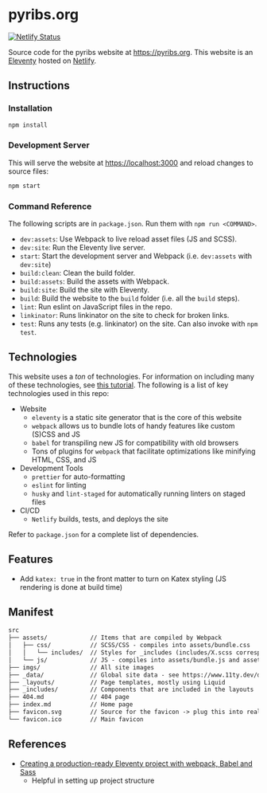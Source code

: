 # pyribs.org

[![Netlify Status](https://api.netlify.com/api/v1/badges/7eb5a678-d4fa-4403-a76a-a6fa63159f04/deploy-status)](https://app.netlify.com/sites/pyribs/deploys)

Source code for the pyribs website at <https://pyribs.org>. This website is an
[Eleventy](https://11ty.dev) hosted on [Netlify](https://netlify.com).

## Instructions

### Installation

```bash
npm install
```

### Development Server

This will serve the website at <https://localhost:3000> and reload changes to
source files:

```bash
npm start
```

### Command Reference

The following scripts are in `package.json`. Run them with `npm run <COMMAND>`.

- `dev:assets`: Use Webpack to live reload asset files (JS and SCSS).
- `dev:site`: Run the Eleventy live server.
- `start`: Start the development server and Webpack (i.e. `dev:assets` with
  `dev:site`)
- `build:clean`: Clean the build folder.
- `build:assets`: Build the assets with Webpack.
- `build:site`: Build the site with Eleventy.
- `build`: Build the website to the `build` folder (i.e. all the `build` steps).
- `lint`: Run eslint on JavaScript files in the repo.
- `linkinator`: Runs linkinator on the site to check for broken links.
- `test`: Runs any tests (e.g. linkinator) on the site. Can also invoke with
  `npm test`.

## Technologies

This website uses a _ton_ of technologies. For information on including many of
these technologies, see
[this tutorial](https://dev.to/stowball/creating-a-production-ready-eleventy-project-with-webpack-babel-and-sass-35ep).
The following is a list of key technologies used in this repo:

- Website
  - `eleventy` is a static site generator that is the core of this website
  - `webpack` allows us to bundle lots of handy features like custom (S)CSS and
    JS
  - `babel` for transpiling new JS for compatibility with old browsers
  - Tons of plugins for `webpack` that facilitate optimizations like minifying
    HTML, CSS, and JS
- Development Tools
  - `prettier` for auto-formatting
  - `eslint` for linting
  - `husky` and `lint-staged` for automatically running linters on staged files
- CI/CD
  - `Netlify` builds, tests, and deploys the site

Refer to `package.json` for a complete list of dependencies.

## Features

- Add `katex: true` in the front matter to turn on Katex styling (JS rendering
  is done at build time)

## Manifest

```txt
src
├── assets/            // Items that are compiled by Webpack
│   ├── css/           // SCSS/CSS - compiles into assets/bundle.css
│   │   └── includes/  // Styles for _includes (includes/X.scss corresponds to _includes/X.liquid)
│   └── js/            // JS - compiles into assets/bundle.js and assets/vendor.js
├── imgs/              // All site images
├── _data/             // Global site data - see https://www.11ty.dev/docs/data-global/
├── _layouts/          // Page templates, mostly using Liquid
├── _includes/         // Components that are included in the layouts
├── 404.md             // 404 page
├── index.md           // Home page
├── favicon.svg        // Source for the favicon -> plug this into realfavicongenerator.net
└── favicon.ico        // Main favicon
```

## References

- [Creating a production-ready Eleventy project with webpack, Babel and Sass](https://dev.to/stowball/creating-a-production-ready-eleventy-project-with-webpack-babel-and-sass-35ep)
  - Helpful in setting up project structure
